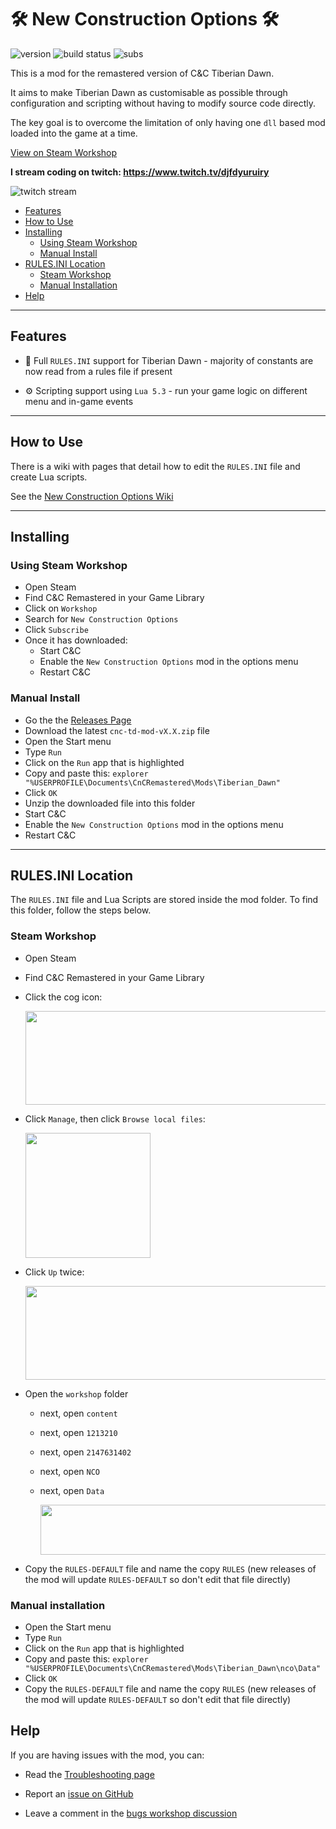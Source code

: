 ﻿# 🛠 New Construction Options 🛠


![version](https://img.shields.io/github/v/release/djfdyuruiry/cnc-td-nco-mod)
![build status](https://img.shields.io/github/workflow/status/djfdyuruiry/cnc-td-nco-mod/Build%20&%20Test)
![subs](https://img.shields.io/steam/subscriptions/2147631402?label=steam%20subs)


This is a mod for the remastered version of C&C Tiberian Dawn.

It aims to make Tiberian Dawn as customisable as possible through configuration and scripting without having to modify source code directly.

The key goal is to overcome the limitation of only having one `dll` based mod loaded into the game at a time.

[View on Steam Workshop](https://steamcommunity.com/sharedfiles/filedetails/?id=2147631402)

**I stream coding on twitch: https://www.twitch.tv/djfdyuruiry**

![twitch stream](https://img.shields.io/twitch/status/djfdyuruiry?label=twitch%20stream)

- [Features](#Features)
- [How to Use](#How-To-Use)
- [Installing](#Installing)
  - [Using Steam Workshop](#Using-Steam-Workshop)
  - [Manual Install](#Manual-Install)
- [RULES.INI Location](#RULESINI-Location)
  - [Steam Workshop](#Steam-Workshop)
  - [Manual Installation](#Manual-Installation)
- [Help](#Help)

---

## Features

- 📃 Full `RULES.INI` support for Tiberian Dawn - majority of constants are now read from a rules file if present

- ⚙ Scripting support using `Lua 5.3` - run your game logic on different menu and in-game events


---

## How to Use

There is a wiki with pages that detail how to edit the `RULES.INI` file and create Lua scripts.

See the [New Construction Options Wiki](https://github.com/djfdyuruiry/cnc-td-nco-mod/wiki)

---

## Installing

### Using Steam Workshop

- Open Steam
- Find C&C Remastered in your Game Library
- Click on `Workshop`
- Search for `New Construction Options`
- Click `Subscribe` 
- Once it has downloaded:
  - Start C&C
  - Enable the `New Construction Options` mod in the options menu
  - Restart C&C

### Manual Install

- Go the the [Releases Page](https://github.com/djfdyuruiry/cnc-td-nco-mod/releases)
- Download the latest `cnc-td-mod-vX.X.zip` file
- Open the Start menu
- Type `Run`
- Click on the `Run` app that is highlighted
- Copy and paste this: `explorer "%USERPROFILE\Documents\CnCRemastered\Mods\Tiberian_Dawn"`
- Click `OK`
- Unzip the downloaded file into this folder
- Start C&C
- Enable the `New Construction Options` mod in the options menu
- Restart C&C

---

## RULES.INI Location

The `RULES.INI` file and Lua Scripts are stored inside the mod folder. To find this folder, follow the steps below.

### Steam Workshop

- Open Steam
- Find C&C Remastered in your Game Library
- Click the cog icon:

  <img src="docs/steam_rules_path_0.png" width="600" height="150" />

- Click `Manage`, then click `Browse local files`:

  <img src="docs/steam_rules_path_1.png" width="200" height="`180" />

- Click `Up` twice:

  <img src="docs/steam_rules_path_2.png" width="600" height="150" />

- Open the `workshop` folder
  - next, open `content`
  - next, open `1213210`
  - next, open `2147631402`
  - next, open `NCO`
  - next, open `Data`

    <img src="docs/steam_rules_path_3.png" width="800" height="80" />

- Copy the `RULES-DEFAULT` file and name the copy `RULES` (new releases of the mod will update `RULES-DEFAULT` so don't edit that file directly)

### Manual installation

- Open the Start menu
- Type `Run`
- Click on the `Run` app that is highlighted
- Copy and paste this: `explorer "%USERPROFILE\Documents\CnCRemastered\Mods\Tiberian_Dawn\nco\Data"`
- Click `OK`
- Copy the `RULES-DEFAULT` file and name the copy `RULES` (new releases of the mod will update `RULES-DEFAULT` so don't edit that file directly)

## Help

If you are having issues with the mod, you can:

- Read the [Troubleshooting page](https://github.com/djfdyuruiry/cnc-td-nco-mod/wiki/10.-Troubleshooting)

- Report an [issue on GitHub](https://github.com/djfdyuruiry/cnc-td-nco-mod/issues)

- Leave a comment in the [bugs workshop discussion](https://steamcommunity.com/workshop/filedetails/discussion/2147631402/2568690592367526149/)

